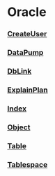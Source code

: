 Oracle
===

### [CreateUser](./CreateUser/README.md)
### [DataPump](./DataPump/README.md)
### [DbLink](./DbLink/README.md)
### [ExplainPlan](./ExplainPlan/README.md)
### [Index](./Index/README.md)
### [Object](./Object/README.md)
### [Table](./Table/README.md)
### [Tablespace](./Tablespace/README.md)
